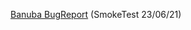 <a href = "https://docs.google.com/document/d/1ho6b_9AF4PbkL1F_f2CLXjsIQF6AG5JdnbpWyWMGyuI/edit?usp=sharing">Banuba BugReport<a/> (SmokeTest 23/06/21)
